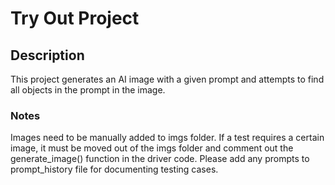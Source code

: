 # Try Out Project

## Description
This project generates an AI image with a given prompt and attempts to find all objects in the prompt in the image. 

### Notes
Images need to be manually added to imgs folder. If a test requires a certain image, it must be moved out of the imgs folder and comment out the generate_image() function in the driver code. Please add any prompts to prompt_history file for documenting testing cases. 